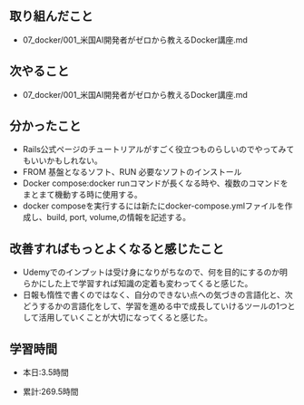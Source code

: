 ## 取り組んだこと
- 07_docker/001_米国AI開発者がゼロから教えるDocker講座.md
 

## 次やること
- 07_docker/001_米国AI開発者がゼロから教えるDocker講座.md


## 分かったこと
- Rails公式ページのチュートリアルがすごく役立つものらしいのでやってみてもいいかもしれない。
- FROM 基盤となるソフト、RUN 必要なソフトのインストール
- Docker compose:docker runコマンドが長くなる時や、複数のコマンドをまとまて機動する時に使用する。
- docker composeを実行するには新たにdocker-compose.ymlファイルを作成し、build, port, volume,の情報を記述する。

## 改善すればもっとよくなると感じたこと
- Udemyでのインプットは受け身になりがちなので、何を目的にするのか明らかにした上で学習すれば知識の定着も変わってくると感じた。
- 日報も惰性で書くのではなく、自分のできない点への気づきの言語化と、次どうするかの言語化をして、学習を進める中で成長していけるツールの1つとして活用していくことが大切になってくると感じた。




## 学習時間
- 本日:3.5時間

- 累計:269.5時間
